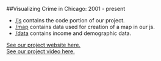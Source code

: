 ##Visualizing Crime in Chicago: 2001 - present

- [/js](https://github.com/userfog/cs171-pr-city-scape/tree/master/js) contains the code portion of our project.
- [/map](https://github.com/userfog/cs171-pr-city-scape/tree/master/map) contains data used for creation of a map in our js.
- [/data](https://github.com/userfog/cs171-pr-city-scape/tree/master/data) contains income and demographic data.

[See our project website here.](https://www.chicagocrime.info)
<br>
[See our project video here.](https://www.youtube.com/watch?v=2P_vJLNJPs0)